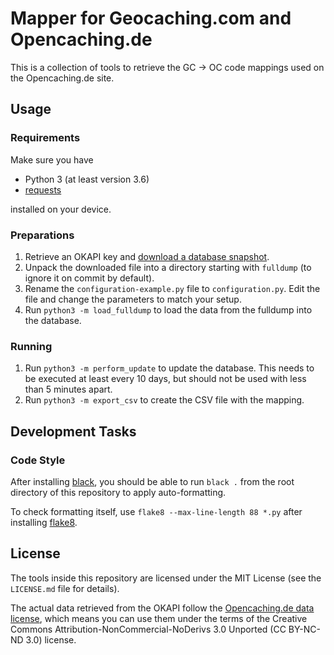 # Mapper for Geocaching.com and Opencaching.de

This is a collection of tools to retrieve the GC -> OC code mappings used on the Opencaching.de site.

## Usage

### Requirements

Make sure you have

* Python 3 (at least version 3.6)
* [requests](https://github.com/requests/requests)

installed on your device.

### Preparations

1. Retrieve an OKAPI key and [download a database snapshot](https://www.opencaching.de/okapi/services/replicate/fulldump.html).
2. Unpack the downloaded file into a directory starting with `fulldump` (to ignore it on commit by default).
3. Rename the `configuration-example.py` file to `configuration.py`. Edit the file and change the parameters to match your setup.
4. Run `python3 -m load_fulldump` to load the data from the fulldump into the database.

### Running

1. Run `python3 -m perform_update` to update the database. This needs to be executed at least every 10 days, but should not be used with less than 5 minutes apart.
2. Run `python3 -m export_csv` to create the CSV file with the mapping.

## Development Tasks

### Code Style

After installing [black](https://github.com/psf/black), you should be able to run `black .` from the root directory of this repository to apply auto-formatting.

To check formatting itself, use `flake8 --max-line-length 88 *.py` after installing [flake8](https://gitlab.com/pycqa/flake8).

## License

The tools inside this repository are licensed under the MIT License (see the `LICENSE.md` file for details).

The actual data retrieved from the OKAPI follow the [Opencaching.de data license](https://www.opencaching.de/articles.php?page=impressum#datalicense), which means you can use them under the terms of the Creative Commons Attribution-NonCommercial-NoDerivs 3.0 Unported (CC BY-NC-ND 3.0) license.
